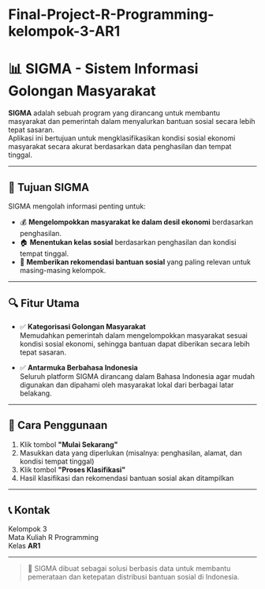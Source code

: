 # Final-Project-R-Programming-kelompok-3-AR1

# 📊 SIGMA - Sistem Informasi Golongan Masyarakat

**SIGMA** adalah sebuah program yang dirancang untuk membantu masyarakat dan pemerintah dalam menyalurkan bantuan sosial secara lebih tepat sasaran.  
Aplikasi ini bertujuan untuk mengklasifikasikan kondisi sosial ekonomi masyarakat secara akurat berdasarkan data penghasilan dan tempat tinggal.

---

## 🎯 Tujuan SIGMA

SIGMA mengolah informasi penting untuk:

- 💰 **Mengelompokkan masyarakat ke dalam desil ekonomi** berdasarkan penghasilan.
- 🏠 **Menentukan kelas sosial** berdasarkan penghasilan dan kondisi tempat tinggal.
- 🎯 **Memberikan rekomendasi bantuan sosial** yang paling relevan untuk masing-masing kelompok.

---

## 🔍 Fitur Utama

- ✅ **Kategorisasi Golongan Masyarakat**  
  Memudahkan pemerintah dalam mengelompokkan masyarakat sesuai kondisi sosial ekonomi, sehingga bantuan dapat diberikan secara lebih tepat sasaran.

- ✅ **Antarmuka Berbahasa Indonesia**  
  Seluruh platform SIGMA dirancang dalam Bahasa Indonesia agar mudah digunakan dan dipahami oleh masyarakat lokal dari berbagai latar belakang.

---

## 🧭 Cara Penggunaan

1. Klik tombol **"Mulai Sekarang"**
2. Masukkan data yang diperlukan (misalnya: penghasilan, alamat, dan kondisi tempat tinggal)
3. Klik tombol **"Proses Klasifikasi"**
4. Hasil klasifikasi dan rekomendasi bantuan sosial akan ditampilkan

---

## 📞 Kontak

Kelompok 3  
Mata Kuliah R Programming  
Kelas **AR1**

---

> 🚀 SIGMA dibuat sebagai solusi berbasis data untuk membantu pemerataan dan ketepatan distribusi bantuan sosial di Indonesia.
